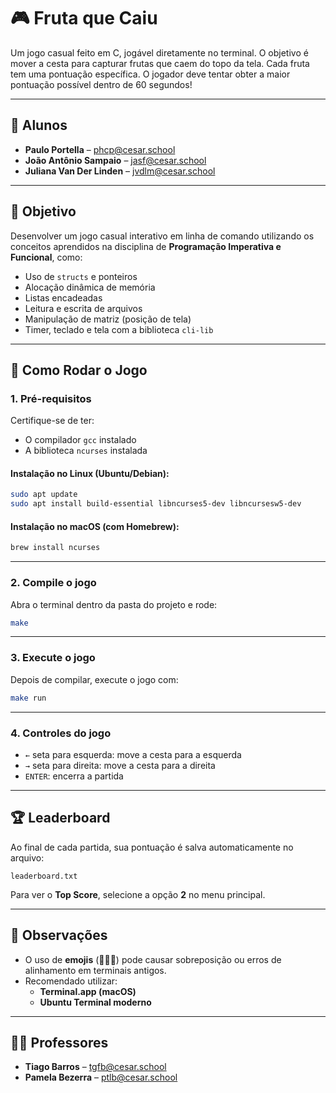 
# 🎮 Fruta que Caiu

Um jogo casual feito em C, jogável diretamente no terminal. O objetivo é mover a cesta para capturar frutas que caem do topo da tela. Cada fruta tem uma pontuação específica. O jogador deve tentar obter a maior pontuação possível dentro de 60 segundos!

---

## 👥 Alunos

- **Paulo Portella** – phcp@cesar.school  
- **João Antônio Sampaio** – jasf@cesar.school  
- **Juliana Van Der Linden** – jvdlm@cesar.school

---

## 🧩 Objetivo

Desenvolver um jogo casual interativo em linha de comando utilizando os conceitos aprendidos na disciplina de **Programação Imperativa e Funcional**, como:

- Uso de `structs` e ponteiros  
- Alocação dinâmica de memória  
- Listas encadeadas  
- Leitura e escrita de arquivos  
- Manipulação de matriz (posição de tela)  
- Timer, teclado e tela com a biblioteca `cli-lib`

---


## 🚀 Como Rodar o Jogo

### 1. Pré-requisitos

Certifique-se de ter:

- O compilador `gcc` instalado
- A biblioteca `ncurses` instalada

#### Instalação no Linux (Ubuntu/Debian):
```bash
sudo apt update
sudo apt install build-essential libncurses5-dev libncursesw5-dev
```

#### Instalação no macOS (com Homebrew):
```bash
brew install ncurses
```

---

### 2. Compile o jogo

Abra o terminal dentro da pasta do projeto e rode:

```bash
make
```

---

### 3. Execute o jogo

Depois de compilar, execute o jogo com:

```bash
make run
```

---

### 4. Controles do jogo

- `←` seta para esquerda: move a cesta para a esquerda  
- `→` seta para direita: move a cesta para a direita  
- `ENTER`: encerra a partida

---

## 🏆 Leaderboard

Ao final de cada partida, sua pontuação é salva automaticamente no arquivo:

```
leaderboard.txt
```

Para ver o **Top Score**, selecione a opção **2** no menu principal.

---

## 🧪 Observações

- O uso de **emojis** (🍎🍌🍇) pode causar sobreposição ou erros de alinhamento em terminais antigos.
- Recomendado utilizar:
  - **Terminal.app (macOS)**
  - **Ubuntu Terminal moderno**

---

## 👨‍🏫 Professores

- **Tiago Barros** – tgfb@cesar.school  
- **Pamela Bezerra** – ptlb@cesar.school
